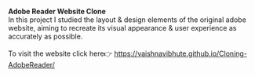<b>Adobe Reader Website Clone</b><br>
In this project I studied the layout & design elements of the original adobe website, aiming to recreate its visual appearance & user experience as accurately as possible.
<br><br>
To visit the website click here👉 https://vaishnavibhute.github.io/Cloning-AdobeReader/
